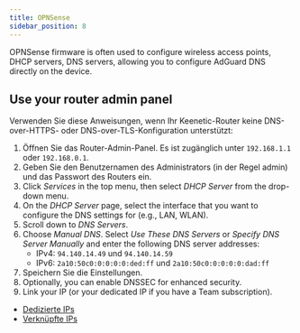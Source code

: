 ```yaml
---
title: OPNSense
sidebar_position: 8
---
```


OPNSense firmware is often used to configure wireless access points, DHCP servers, DNS servers, allowing you to configure AdGuard DNS directly on the device.

## Use your router admin panel

Verwenden Sie diese Anweisungen, wenn Ihr Keenetic-Router keine DNS-over-HTTPS- oder DNS-over-TLS-Konfiguration unterstützt:

1. Öffnen Sie das Router-Admin-Panel. Es ist zugänglich unter `192.168.1.1` oder `192.168.0.1`.
2. Geben Sie den Benutzernamen des Administrators (in der Regel admin) und das Passwort des Routers ein.
3. Click _Services_ in the top menu, then select _DHCP Server_ from the drop-down menu.
4. On the _DHCP Server_ page, select the interface that you want to configure the DNS settings for (e.g., LAN, WLAN).
5. Scroll down to _DNS Servers_.
6. Choose _Manual DNS_. Select _Use These DNS Servers_ or _Specify DNS Server Manually_ and enter the following DNS server addresses:
   - IPv4: `94.140.14.49` und `94.140.14.59`
   - IPv6: `2a10:50c0:0:0:0:0:ded:ff` und `2a10:50c0:0:0:0:0:dad:ff`
7. Speichern Sie die Einstellungen.
8. Optionally, you can enable DNSSEC for enhanced security.
9. Link your IP (or your dedicated IP if you have a Team subscription).

- [Dedizierte IPs](/private-dns/connect-devices/other-options/dedicated-ip.md)
- [Verknüpfte IPs](/private-dns/connect-devices/other-options/linked-ip.md)
